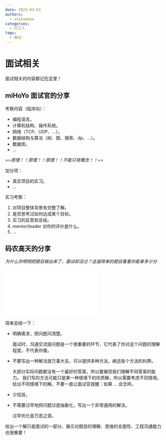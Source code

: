 ```yaml
---
date: 2023-03-03
authors:
  - stalomeow
categories:
  - 打工人
tags:
  - 面试
---
```


# 面试相关

面试相关的内容都记在这里！

<!-- more -->

## miHoYo 面试官的分享

考察内容（程序向）：

- 编程语言。
- 计算机结构、操作系统。
- 网络（TCP、UDP、...）。
- 数据结构与算法（树、图、搜索、dp、...）。
- 数据库。
- ...

==*原理！！原理！！原理！！不能只背概念！！*==

加分项：

- 真实项目的实习。
- ...

实习考察：

1. 对项目整体背景有完整了解。
2. 是否思考过如何达成某个目标。
3. 实习的反思和总结。
4. mentor/leader 对你的评价是什么。
5. ...

## 码农高天的分享

*为什么你明明把题目做出来了，面试却没过？这道简单的题目看看你能拿多少分*

<div class="responsive-video-container">
    <iframe src="//player.bilibili.com/player.html?aid=486586906&bvid=BV1SN411y7P7&cid=1143753023&page=1&autoplay=0" scrolling="no" frameborder="no" framespacing="0" allowfullscreen="true"></iframe>
</div>

简单总结一下：

- 明确需求，把问题问清楚。

    面试时，沟通交流提问题是一个很重要的环节，它代表了你对这个问题的理解程度，不代表你傻。

- 不要写出一种解法就万事大吉，可以提供多种方法，阐述各个方法的利弊。

    大部分实际问题都没有一个最好的答案，所以要展现我们理解不同答案的能力。
    我们写的方法可能只是某一种情境下的优质解，所以需要考虑不同情境，给出不同情境下的解。不要一直让面试官提醒：如果 ... 会怎样。

- 少炫技。

- 不需要过早地把问题过度抽象化，写出一个非常通用的解法。

    过早优化是万恶之源。

给出一个解只是面试的一部分，展示对题目的理解、思维的全面性、工程沟通能力也很重要！
